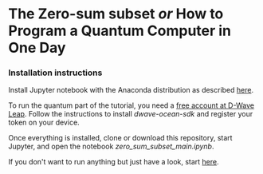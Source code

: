 # The Zero-sum subset *or* How to Program a Quantum Computer in One Day

### Installation instructions

Install Jupyter notebook with the Anaconda distribution as described [here](https://jupyter-notebook-beginner-guide.readthedocs.io/en/latest/).

To run the quantum part of the tutorial, you need a [free account  at D-Wave Leap](https://www.dwavesys.com/take-leap).
Follow the instructions to install *dwave-ocean-sdk* and register your token on
your device.

Once everything is installed, clone or download this repository, start Jupyter, and
open the notebook *zero_sum_subset_main.ipynb*.

If you don't want to run anything but just have a look, start [here](https://github.com/rafaelha/dwave_tutorial/blob/master/zero_sum_subset_main.ipynb).
